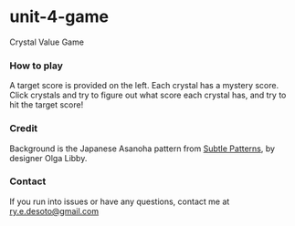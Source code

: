 # unit-4-game

Crystal Value Game

### How to play

A target score is provided on the left. Each crystal has a mystery score. Click crystals and try to figure out what score each crystal has, and try to hit the target score!

### Credit

Background is the Japanese Asanoha pattern from [Subtle Patterns](https://www.toptal.com/designers/subtlepatterns/japanese-asanoha/), by designer Olga Libby.

### Contact

If you run into issues or have any questions, contact me at ry.e.desoto@gmail.com
